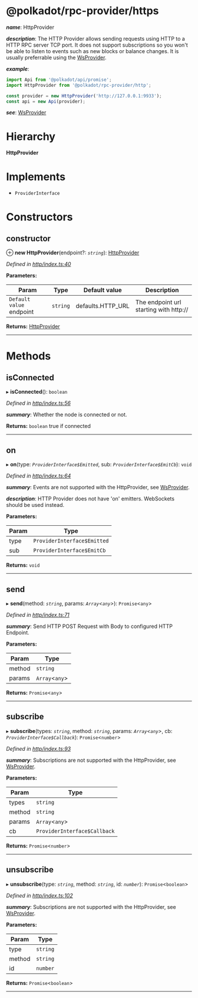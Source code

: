 

@polkadot/rpc-provider/https
============================
*__name__*: HttpProvider

*__description__*: The HTTP Provider allows sending requests using HTTP to a HTTP RPC server TCP port. It does not support subscriptions so you won't be able to listen to events such as new blocks or balance changes. It is usually preferrable using the [WsProvider](_ws_index_.wsprovider.md).

*__example__*:   

```javascript
import Api from '@polkadot/api/promise';
import HttpProvider from '@polkadot/rpc-provider/http';

const provider = new HttpProvider('http://127.0.0.1:9933');
const api = new Api(provider);
```

*__see__*: [WsProvider](_ws_index_.wsprovider.md)

# Hierarchy

**HttpProvider**

# Implements

* `ProviderInterface`

# Constructors

<a id="constructor"></a>

##  constructor

⊕ **new HttpProvider**(endpoint?: *`string`*): [HttpProvider](_http_index_.httpprovider.md)

*Defined in [http/index.ts:40](https://github.com/polkadot-js/api/blob/7bfeaa1/packages/rpc-provider/src/http/index.ts#L40)*

**Parameters:**

| Param | Type | Default value | Description |
| ------ | ------ | ------ | ------ |
| `Default value` endpoint | `string` |  defaults.HTTP_URL |  The endpoint url starting with http:// |

**Returns:** [HttpProvider](_http_index_.httpprovider.md)

___

# Methods

<a id="isconnected"></a>

##  isConnected

▸ **isConnected**(): `boolean`

*Defined in [http/index.ts:56](https://github.com/polkadot-js/api/blob/7bfeaa1/packages/rpc-provider/src/http/index.ts#L56)*

*__summary__*: Whether the node is connected or not.

**Returns:** `boolean`
true if connected

___
<a id="on"></a>

##  on

▸ **on**(type: *`ProviderInterface$Emitted`*, sub: *`ProviderInterface$EmitCb`*): `void`

*Defined in [http/index.ts:64](https://github.com/polkadot-js/api/blob/7bfeaa1/packages/rpc-provider/src/http/index.ts#L64)*

*__summary__*: Events are not supported with the HttpProvider, see [WsProvider](_ws_index_.wsprovider.md).

*__description__*: HTTP Provider does not have 'on' emitters. WebSockets should be used instead.

**Parameters:**

| Param | Type |
| ------ | ------ |
| type | `ProviderInterface$Emitted` |
| sub | `ProviderInterface$EmitCb` |

**Returns:** `void`

___
<a id="send"></a>

##  send

▸ **send**(method: *`string`*, params: *`Array`<`any`>*): `Promise`<`any`>

*Defined in [http/index.ts:71](https://github.com/polkadot-js/api/blob/7bfeaa1/packages/rpc-provider/src/http/index.ts#L71)*

*__summary__*: Send HTTP POST Request with Body to configured HTTP Endpoint.

**Parameters:**

| Param | Type |
| ------ | ------ |
| method | `string` |
| params | `Array`<`any`> |

**Returns:** `Promise`<`any`>

___
<a id="subscribe"></a>

##  subscribe

▸ **subscribe**(types: *`string`*, method: *`string`*, params: *`Array`<`any`>*, cb: *`ProviderInterface$Callback`*): `Promise`<`number`>

*Defined in [http/index.ts:93](https://github.com/polkadot-js/api/blob/7bfeaa1/packages/rpc-provider/src/http/index.ts#L93)*

*__summary__*: Subscriptions are not supported with the HttpProvider, see [WsProvider](_ws_index_.wsprovider.md).

**Parameters:**

| Param | Type |
| ------ | ------ |
| types | `string` |
| method | `string` |
| params | `Array`<`any`> |
| cb | `ProviderInterface$Callback` |

**Returns:** `Promise`<`number`>

___
<a id="unsubscribe"></a>

##  unsubscribe

▸ **unsubscribe**(type: *`string`*, method: *`string`*, id: *`number`*): `Promise`<`boolean`>

*Defined in [http/index.ts:102](https://github.com/polkadot-js/api/blob/7bfeaa1/packages/rpc-provider/src/http/index.ts#L102)*

*__summary__*: Subscriptions are not supported with the HttpProvider, see [WsProvider](_ws_index_.wsprovider.md).

**Parameters:**

| Param | Type |
| ------ | ------ |
| type | `string` |
| method | `string` |
| id | `number` |

**Returns:** `Promise`<`boolean`>

___


